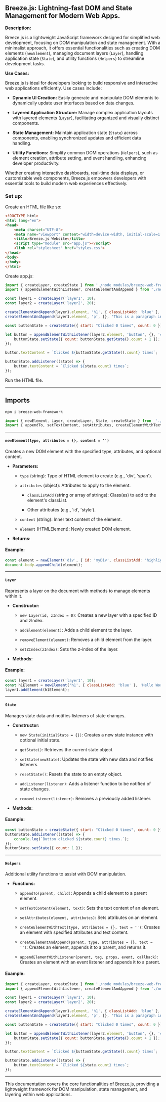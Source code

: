 
## Breeze.js: Lightning-fast DOM and State Management for Modern Web Apps.

**Description:**

Breeze.js is a lightweight JavaScript framework designed for simplified web development, focusing on DOM manipulation and state management. With a minimalist approach, it offers essential functionalities such as creating DOM elements (`newElement`), managing document layers (`Layer`), handling application state (`State`), and utility functions (`Helpers`) to streamline development tasks.

**Use Cases:**

Breeze.js is ideal for developers looking to build responsive and interactive web applications efficiently. Use cases include:

-   **Dynamic UI Creation:** Easily generate and manipulate DOM elements to dynamically update user interfaces based on data changes.
    
-   **Layered Application Structure:** Manage complex application layouts with layered elements (`Layer`), facilitating organized and visually distinct components.
    
-   **State Management:** Maintain application state (`State`) across components, enabling synchronized updates and efficient data handling.
    
-   **Utility Functions:** Simplify common DOM operations (`Helpers`), such as element creation, attribute setting, and event handling, enhancing developer productivity.
    

Whether creating interactive dashboards, real-time data displays, or customizable web components, Breeze.js empowers developers with essential tools to build modern web experiences effectively.

### Set up:

Create an HTML file like so:

```html
<!DOCTYPE html>
<html lang="en">
<head>
    <meta charset="UTF-8">
    <meta name="viewport" content="width=device-width, initial-scale=1.0">
    <title>Breeze.js Website</title>
    <script type="module" src="app.js"></script>
    <link rel="stylesheet" href="styles.css">
</head>
<body>
</body>
</html>
```

Create app.js:

```javascript
import { createLayer, createState } from './node_modules/breeze-web-framework/breeze.js';
import { appendElementWithListener, createElementAndAppend } from './node_modules/breeze-web-framework/helpers.js';

const layer1 = createLayer('layer1', 10);
const layer2 = createLayer('layer2', 20);

createElementAndAppend(layer1.element, 'h1', { classListAdd: 'blue' }, 'Hello World in Layer');
createElementAndAppend(layer1.element, 'p', {}, 'This is a paragraph in layer 1.');

const buttonState = createState({ start: "Clicked 0 times", count: 0 });

let button = appendElementWithListener(layer2.element, 'button', {}, 'click', () => {
    buttonState.setState({ count: buttonState.getState().count + 1 });
});

button.textContent = `Clicked ${buttonState.getState().count} times`;

buttonState.addListener((state) => {
    button.textContent = `Clicked ${state.count} times`;
});
```

Run the HTML file.

----------

## Imports
```sh
npm i breeze-web-framework
```
```javascript
import { newElement, Layer, createLayer, State, createState } from  './node_modules/breeze-web-framework/breeze.js';
import { appendTo, setTextContent, setAttributes, createElementWithText, createElementAndAppend, appendElementWithListener } from  './node_modules/breeze-web-framework/helpers.js';
```
---

#### `newElement(type, attributes = {}, content = '')`

Creates a new DOM element with the specified type, attributes, and optional content.

-   **Parameters:**
    
    -   `type` (string): Type of HTML element to create (e.g., 'div', 'span').
        
    -   `attributes` (object): Attributes to apply to the element.
        
        -   `classListAdd` (string or array of strings): Class(es) to add to the element's classList.
            
        -   Other attributes (e.g., 'id', 'style').
            
    -   `content` (string): Inner text content of the element.
        
    -   `element` (HTMLElement): Newly created DOM element.
        
-   **Returns:**
    

#### Example:

```javascript
const element = newElement('div', { id: 'myDiv', classListAdd: 'highlight', style: { color: 'red' } }, 'Hello, Breeze.js!');
document.body.appendChild(element);
```

----------

#### `Layer`

Represents a layer on the document with methods to manage elements within it.

-   **Constructor:**
    
    -   `new Layer(id, zIndex = 0)`: Creates a new layer with a specified ID and zIndex.
        
    -   `addElement(element)`: Adds a child element to the layer.
        
    -   `removeElement(element)`: Removes a child element from the layer.
        
    -   `setZIndex(zIndex)`: Sets the z-index of the layer.
        
-   **Methods:**
    

#### Example:

```javascript
const layer1 = createLayer('layer1', 10);
const h1Element = newElement('h1', { classListAdd: 'blue' }, 'Hello World in Layer');
layer1.addElement(h1Element);
```

----------

#### `State`

Manages state data and notifies listeners of state changes.

-   **Constructor:**
    
    -   `new State(initialState = {})`: Creates a new state instance with optional initial state.
        
    -   `getState()`: Retrieves the current state object.
        
    -   `setState(newState)`: Updates the state with new data and notifies listeners.
        
    -   `resetState()`: Resets the state to an empty object.
        
    -   `addListener(listener)`: Adds a listener function to be notified of state changes.
        
    -   `removeListener(listener)`: Removes a previously added listener.
        
-   **Methods:**
    

#### Example:

```javascript
const buttonState = createState({ start: "Clicked 0 times", count: 0 });
buttonState.addListener((state) => {
    console.log(`Button clicked ${state.count} times.`);
});
buttonState.setState({ count: 1 });
```

----------

#### `Helpers`

Additional utility functions to assist with DOM manipulation.

-   **Functions:**
    
    -   `appendTo(parent, child)`: Appends a child element to a parent element.
        
    -   `setTextContent(element, text)`: Sets the text content of an element.
        
    -   `setAttributes(element, attributes)`: Sets attributes on an element.
        
    -   `createElementWithText(type, attributes = {}, text = '')`: Creates an element with specified attributes and text content.
        
    -   `createElementAndAppend(parent, type, attributes = {}, text = '')`: Creates an element, appends it to a parent, and returns it.
        
    -   `appendElementWithListener(parent, tag, props, event, callback)`: Creates an element with an event listener and appends it to a parent.
        

#### Example:

```javascript
import { createLayer, createState } from './node_modules/breeze-web-framework/breeze.js';
import { appendElementWithListener, createElementAndAppend } from './node_modules/breeze-web-framework/helpers.js';

const layer1 = createLayer('layer1', 10);
const layer2 = createLayer('layer2', 20);

createElementAndAppend(layer1.element, 'h1', { classListAdd: 'blue' }, 'Hello World in Layer');
createElementAndAppend(layer1.element, 'p', {}, 'This is a paragraph in layer 1.');

const buttonState = createState({ start: "Clicked 0 times", count: 0 });

let button = appendElementWithListener(layer2.element, 'button', {}, 'click', () => {
    buttonState.setState({ count: buttonState.getState().count + 1 });
});

button.textContent = `Clicked ${buttonState.getState().count} times`;

buttonState.addListener((state) => {
    button.textContent = `Clicked ${state.count} times`;
});
```

----------

This documentation covers the core functionalities of Breeze.js, providing a lightweight framework for DOM manipulation, state management, and layering within web applications.
